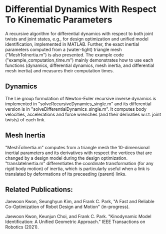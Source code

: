 # Differential Dynamics With Respect To Kinematic Parameters

A recursive algorithm for differential dynamics with respect to both joint twists and joint states, e.g., for design optimization and unified model identification, implemented in MATLAB. Further, the exact inertial parameters computed from a (water-tight) triangle mesh ("MeshToInertia.m") is also presented. The example code ("example_computation_time.m") mainly demonstrates how to use each functions (dynamics, differential dynamics, mesh inertia, and differential mesh inertia) and measures their computation times.

## Dynamics

The Lie group formulation of Newton-Euler recursive inverse dynamics is implemented in "solveRecursiveDynamics_single.m" and its differential version is in "solveDifferentialDynamics_single.m". It computes body velocities, accelerations and force wrenches (and their derivaties w.r.t. joint twists) of each link.

## Mesh Inertia

"MeshToInertia.m" computes from a triangle mesh the 10-dimensional inertial parameters and its derivatives with respect the vertices that are changed by a design model during the design optimization. "translateInertia.m" differentiates the coordinate transformation (for any rigid body motion) of inertia, which is particularly useful when a link is translated by deformations of its preceeding (parent) links.

## Related Publications:

Jaewoon Kwon, Seunghyun Kim, and Frank C. Park, "A Fast and Reliable Co-Optimization of Robot Design and Motion" (in-progress).

Jaewoon Kwon, Keunjun Choi, and Frank C. Park. "Kinodynamic Model Identification: A Unified Geometric Approach." IEEE Transactions on Robotics (2021).
